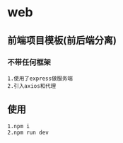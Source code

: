 # web
## 前端项目模板(前后端分离)
### 不带任何框架
```
1.使用了express做服务端
2.引入axios和代理
```
## 使用
```
1.npm i
2.npm run dev
```
